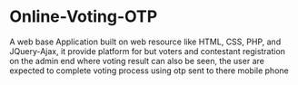 # Online-Voting-OTP
A web base Application built on web resource like HTML, CSS, PHP, and JQuery-Ajax, it provide platform for but voters and contestant registration on the admin end where voting result can also be seen, the user are expected to complete voting process using otp sent to there mobile phone
